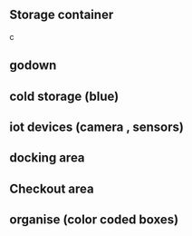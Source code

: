 

## Storage container

c

## godown

## cold storage (blue)

## iot devices (camera , sensors)

## docking area 

## Checkout area

## organise (color coded boxes) 

